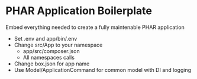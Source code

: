 # PHAR Application Boilerplate

Embed everything needed to create a fully maintenable PHAR application

- Set .env and app/bin/.env
- Change src/App to your namespace
  - app/src/composer.json
  - All namespaces calls 
- Change box.json for app name
- Use Model/ApplicationCommand for common model with DI and logging